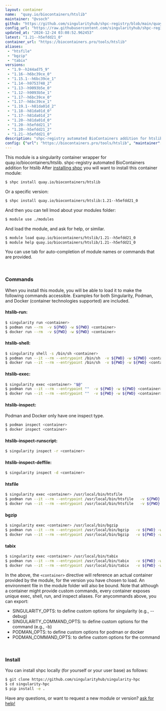 ```yaml
---
layout: container
name:  "quay.io/biocontainers/htslib"
maintainer: "@vsoch"
github: "https://github.com/singularityhub/shpc-registry/blob/main/quay.io/biocontainers/htslib/container.yaml"
config_url: "https://raw.githubusercontent.com/singularityhub/shpc-registry/main/quay.io/biocontainers/htslib/container.yaml"
updated_at: "2024-12-24 03:08:52.962453"
latest: "1.21--h5efdd21_0"
container_url: "https://biocontainers.pro/tools/htslib"
aliases:
 - "htsfile"
 - "bgzip"
 - "tabix"
versions:
 - "1.9--h244ad75_9"
 - "1.16--h6bc39ce_0"
 - "1.15.1--h6bc39ce_1"
 - "1.14--h9753748_2"
 - "1.13--h9093b5e_0"
 - "1.12--h9093b5e_1"
 - "1.17--h6bc39ce_0"
 - "1.17--h6bc39ce_1"
 - "1.19.1--h81da01d_2"
 - "1.18--h81da01d_0"
 - "1.17--h81da01d_2"
 - "1.20--h81da01d_0"
 - "1.20--h5efdd21_1"
 - "1.20--h5efdd21_2"
 - "1.21--h5efdd21_0"
description: "shpc-registry automated BioContainers addition for htslib"
config: {"url": "https://biocontainers.pro/tools/htslib", "maintainer": "@vsoch", "description": "shpc-registry automated BioContainers addition for htslib", "latest": {"1.21--h5efdd21_0": "sha256:49bad445818c384625113b7eed535b8950349655ba92b9f72584b341dab0b095"}, "tags": {"1.9--h244ad75_9": "sha256:9209c206f0654baa3edb709f7bc1a6f4a05b340b4d99a1160875d3c7ff797c8b", "1.16--h6bc39ce_0": "sha256:bf2eee651d4d046236342539b79cb508088426e554dcf121e2df0eb6c8b39538", "1.15.1--h6bc39ce_1": "sha256:673c2abd7b6cb2e53e3df0e8dcbb46f4de87bb858150bcac6efc2bf3f34214e5", "1.14--h9753748_2": "sha256:f0a033ee9eb770a32062b44ab6fe5406376f002796d3c1ab037889eec0e435ed", "1.13--h9093b5e_0": "sha256:393c9fa17a41923bc362195ede93316bf0bb1c7ab0c68a62bfb80826e08950ad", "1.12--h9093b5e_1": "sha256:f1966b161b274bfffaad728f76072d4e243866204aef3b913519231f28d6ba56", "1.17--h6bc39ce_0": "sha256:d6ef41ea2628e9be0e011da30c58c88688e3696647f386dddee505d6f88b09ac", "1.17--h6bc39ce_1": "sha256:4186ec57b8f92ad5d87d5992553985703f70f941def0967138a001dc6ee94d15", "1.19.1--h81da01d_2": "sha256:0a339cad85963f0987f2cabfb10e371ec7b2995def5e6f638928a384ef4ff1c6", "1.18--h81da01d_0": "sha256:48fb8896ed136dffa438b03ad8a5028ff0df71271dbcdb4a1faae6e55e55b7a4", "1.17--h81da01d_2": "sha256:23549c4574d0f1c0bd5aab5df067069c16bb092c901074854d1e5d7a1d41bce2", "1.20--h81da01d_0": "sha256:e31ed7df27630cc7e6cf2f3f5b481fe479d9cb4e462995341836f72b9ea46a0f", "1.20--h5efdd21_1": "sha256:34c521575cfad8a927cb3832996547ec430f97003f5fdb110deba8773ffa5afe", "1.20--h5efdd21_2": "sha256:8493a05024391d1242a4c4e4ee88a47d43c266a2da1909f2ff0bf9867f5187ee", "1.21--h5efdd21_0": "sha256:49bad445818c384625113b7eed535b8950349655ba92b9f72584b341dab0b095"}, "docker": "quay.io/biocontainers/htslib", "aliases": {"htsfile": "/usr/local/bin/htsfile", "bgzip": "/usr/local/bin/bgzip", "tabix": "/usr/local/bin/tabix"}}
---
```


This module is a singularity container wrapper for quay.io/biocontainers/htslib.
shpc-registry automated BioContainers addition for htslib
After [installing shpc](#install) you will want to install this container module:


```bash
$ shpc install quay.io/biocontainers/htslib
```

Or a specific version:

```bash
$ shpc install quay.io/biocontainers/htslib:1.21--h5efdd21_0
```

And then you can tell lmod about your modules folder:

```bash
$ module use ./modules
```

And load the module, and ask for help, or similar.

```bash
$ module load quay.io/biocontainers/htslib/1.21--h5efdd21_0
$ module help quay.io/biocontainers/htslib/1.21--h5efdd21_0
```

You can use tab for auto-completion of module names or commands that are provided.

<br>

### Commands

When you install this module, you will be able to load it to make the following commands accessible.
Examples for both Singularity, Podman, and Docker (container technologies supported) are included.

#### htslib-run:

```bash
$ singularity run <container>
$ podman run --rm  -v ${PWD} -w ${PWD} <container>
$ docker run --rm  -v ${PWD} -w ${PWD} <container>
```

#### htslib-shell:

```bash
$ singularity shell -s /bin/sh <container>
$ podman run --it --rm --entrypoint /bin/sh  -v ${PWD} -w ${PWD} <container>
$ docker run --it --rm --entrypoint /bin/sh  -v ${PWD} -w ${PWD} <container>
```

#### htslib-exec:

```bash
$ singularity exec <container> "$@"
$ podman run --it --rm --entrypoint ""  -v ${PWD} -w ${PWD} <container> "$@"
$ docker run --it --rm --entrypoint ""  -v ${PWD} -w ${PWD} <container> "$@"
```

#### htslib-inspect:

Podman and Docker only have one inspect type.

```bash
$ podman inspect <container>
$ docker inspect <container>
```

#### htslib-inspect-runscript:

```bash
$ singularity inspect -r <container>
```

#### htslib-inspect-deffile:

```bash
$ singularity inspect -d <container>
```


#### htsfile

```bash
$ singularity exec <container> /usr/local/bin/htsfile
$ podman run --it --rm --entrypoint /usr/local/bin/htsfile   -v ${PWD} -w ${PWD} <container> -c " $@"
$ docker run --it --rm --entrypoint /usr/local/bin/htsfile   -v ${PWD} -w ${PWD} <container> -c " $@"
```


#### bgzip

```bash
$ singularity exec <container> /usr/local/bin/bgzip
$ podman run --it --rm --entrypoint /usr/local/bin/bgzip   -v ${PWD} -w ${PWD} <container> -c " $@"
$ docker run --it --rm --entrypoint /usr/local/bin/bgzip   -v ${PWD} -w ${PWD} <container> -c " $@"
```


#### tabix

```bash
$ singularity exec <container> /usr/local/bin/tabix
$ podman run --it --rm --entrypoint /usr/local/bin/tabix   -v ${PWD} -w ${PWD} <container> -c " $@"
$ docker run --it --rm --entrypoint /usr/local/bin/tabix   -v ${PWD} -w ${PWD} <container> -c " $@"
```



In the above, the `<container>` directive will reference an actual container provided
by the module, for the version you have chosen to load. An environment file in the
module folder will also be bound. Note that although a container
might provide custom commands, every container exposes unique exec, shell, run, and
inspect aliases. For anycommands above, you can export:

 - SINGULARITY_OPTS: to define custom options for singularity (e.g., --debug)
 - SINGULARITY_COMMAND_OPTS: to define custom options for the command (e.g., -b)
 - PODMAN_OPTS: to define custom options for podman or docker
 - PODMAN_COMMAND_OPTS: to define custom options for the command

<br>

### Install

You can install shpc locally (for yourself or your user base) as follows:

```bash
$ git clone https://github.com/singularityhub/singularity-hpc
$ cd singularity-hpc
$ pip install -e .
```

Have any questions, or want to request a new module or version? [ask for help!](https://github.com/singularityhub/singularity-hpc/issues)
